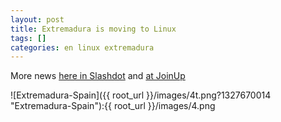 ```yaml
---
layout: post
title: Extremadura is moving to Linux
tags: []
categories: en linux extremadura
---
```

More news [here in Slashdot](http://linux.slashdot.org/story/12/01/24/0416236/spanish-extremadura-moving-40000-desktops-to-linux?utm_source=feedburner&utm_medium=feed&utm_campaign=Feed%3A+Slashdot%2Fslashdot+%28Slashdot%29) and [at JoinUp](http://joinup.ec.europa.eu/news/extremadura-move-all-its-40000-desktops-open-source)

![Extremadura-Spain]({{ root_url }}/images/4t.png?1327670014  "Extremadura-Spain"):{{ root\_url }}/images/4.png
